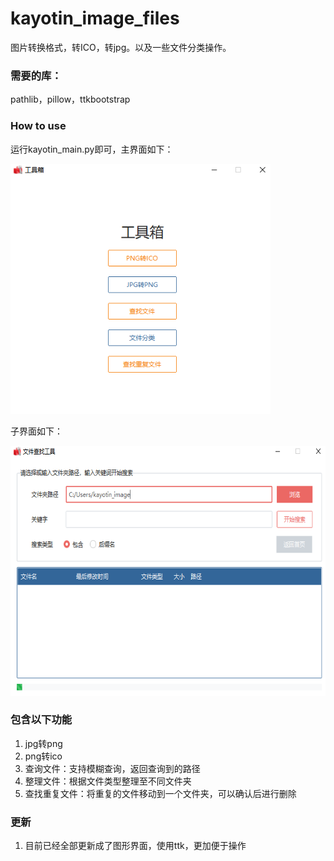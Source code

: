 # kayotin_image_files
图片转换格式，转ICO，转jpg。以及一些文件分类操作。

### 需要的库：

pathlib，pillow，ttkbootstrap 

### How to use

运行kayotin_main.py即可，主界面如下：

<kbd align=center ><img src="./static/main_page.png" height="400px"/></kbd>

子界面如下：

<kbd><img src="./static/sub_page.png" height="400px"/></kbd>


### 包含以下功能

1. jpg转png
2. png转ico
3. 查询文件：支持模糊查询，返回查询到的路径
4. 整理文件：根据文件类型整理至不同文件夹
5. 查找重复文件：将重复的文件移动到一个文件夹，可以确认后进行删除

### 更新

1. 目前已经全部更新成了图形界面，使用ttk，更加便于操作


